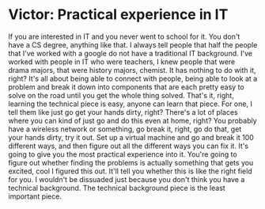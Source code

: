 # Victor: Practical experience in IT

If you are interested in IT and you never went to school for it. You don't have a CS degree, anything like that. I always tell people that half the people that I've worked with a google do not have a traditional IT background. I've worked with people in IT who were teachers, I knew people that were drama majors, that were history majors, chemist. It has nothing to do with it, right? It's all about being able to connect with people, being able to look at a problem and break it down into components that are each pretty easy to solve on the road until you get the whole thing solved. That's it, right, learning the technical piece is easy, anyone can learn that piece. For one, I tell them like just go get your hands dirty, right? There's a lot of places where you can kind of just go and do this even at home, right? You probably have a wireless network or something, go break it, right, go do that, get your hands dirty, try it out. Set up a virtual machine and go and break it 100 different ways, and then figure out all the different ways you can fix it. It's going to give you the most practical experience into it. You're going to figure out whether finding the problems is actually something that gets you excited, cool I figured this out. It'll tell you whether this is like the right field for you. I wouldn't be dissuaded just because you don't think you have a technical background. The technical background piece is the least important piece.

